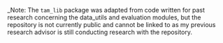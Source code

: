 _Note: The `tam_lib` package was adapted from code written for past research concerning the data_utils and evaluation modules, but the repository is not currently public and cannot be linked to as my previous research advisor is still conducting research with the repository.
